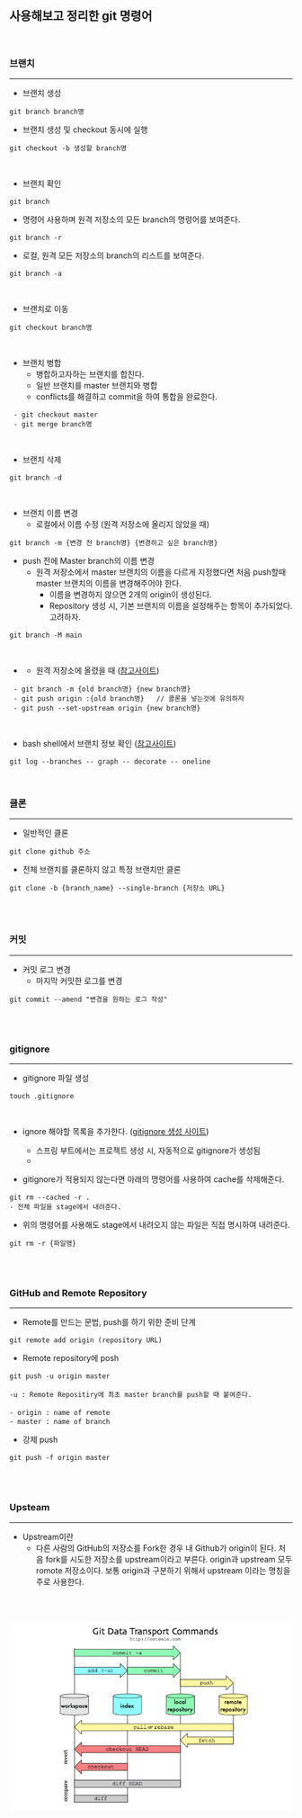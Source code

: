 ## 사용해보고 정리한 git 명령어

<br>

### 브랜치
---

- 브랜치 생성
```vim
git branch branch명
```

- 브랜치 생성 및 checkout 동시에 실행
```vim
git checkout -b 생성할 branch명
```

<br>

- 브랜치 확인
```vim
git branch
```
- 명령어 사용하며 원격 저장소의 모든 branch의 명령어를 보여준다.
```vim
git branch -r 
```
- 로컬, 원격 모든 저장소의 branch의 리스트를 보여준다.
```vim
git branch -a
```            

<br>

- 브랜치로 이동
```vim
git checkout branch명
```
<br>

- 브랜치 병합
    - 병합하고자하는 브랜치를 합친다.
    - 일반 브랜치를 master 브랜치와 병합
    - conflicts를 해결하고 commit을 하여 통합을 완료한다.
```vim
 - git checkout master
 - git merge branch명
```
<br>

- 브랜치 삭제
```vim
git branch -d 
```
<br>


- 브랜치 이름 변경
    - 로컬에서 이름 수정 (원격 저장소에 올리지 않았을 때)
```vim
git branch -m {변경 전 branch명} {변경하고 싶은 branch명}
```

- push 전에 Master branch의 이름 변경
    - 원격 저장소에서 master 브랜치의 이름을 다르게 지정했다면 처음 push할때 master 브랜치의 이름을 변경해주어야 한다.
        - 이름을 변경하지 않으면 2개의 origin이 생성된다.
        - Repository 생성 시, 기본 브랜치의 이름을 설정해주는 항목이 추가되었다. 고려하자.
```
git branch -M main
```
<br>

- - 원격 저장소에 올렸을 때 ([참고사이트](https://thdev.tech/git/2016/12/19/Git-Branch-Name-Change/))
```vim
 - git branch -m {old branch명} {new branch명}
 - git push origin :{old branch명}   // 콜론을 넣는것에 유의하자
 - git push --set-upstream origin {new branch명}
```

<br>

- bash shell에서 브랜치 정보 확인 ([참고사이트](https://opentutorials.org/course/2708/15261))
```vim
git log --branches -- graph -- decorate -- oneline
```
<br>


### 클론
---
- 일반적인 클론
```vim
git clone github 주소
```

- 전체 브랜치를 클론하지 않고 특정 브랜치만 클론
```vim
git clone -b {branch_name} --single-branch {저장소 URL}
```



<br><br>

### 커밋
---
- 커밋 로그 변경
    - 마지막 커밋한 로그를 변경
```vim
git commit --amend "변경을 원하는 로그 작성"
```

<br><br>



### gitignore
---
- gitignore 파일 생성
```vim
touch .gitignore
```

<br>

- ignore 해야할 목록을 추가한다. ([gitignore 생성 사이트](https://www.toptal.com/developers/gitignore))
    - 스프링 부트에서는 프로젝트 생성 시, 자동적으로 gitignore가 생성됨
    - 


- gitignore가 적용되지 않는다면 아래의 명령어를 사용하여 cache를 삭제해준다.
```vim
git rm --cached -r .
- 전체 파일을 stage에서 내려준다.
```
- 위의 명령어를 사용해도 stage에서 내려오지 않는 파일은 직접 명시하여 내려준다.
```vim
git rm -r {파일명}
```

<br><br>

### GitHub and Remote Repository
---
- Remote를 만드는 문법, push를 하기 위한 준비 단계
```vim
git remote add origin (repository URL)
```
- Remote repository에 posh
```vim
git push -u origin master

-u : Remote Repositiry에 최초 master branch를 push할 때 붙여준다.

- origin : name of remote
- master : name of branch
```
- 강제 push
```vim
git push -f origin master
```

<br><br>

### Upsteam
---
- Upstream이란
    - 다른 사람의 GitHub의 저장소를 Fork한 경우 내 Github가 origin이 된다. 처음 fork를 시도한 저장소를 upstream이라고 부른다. origin과 upstream 모두 romote 저장소이다. 보통 origin과 구분하기 위해서 upstream 이라는 명칭을 주로 사용한다.


<br><br>

<img src="./image/git-flow.png" width="650">